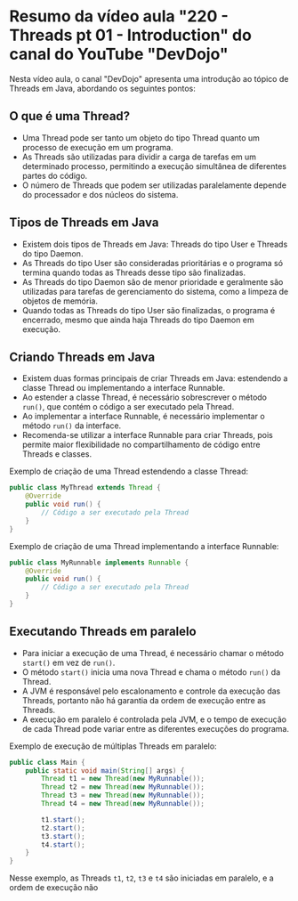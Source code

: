 # Resumo da vídeo aula "220 - Threads pt 01 - Introduction" do canal do YouTube "DevDojo"

Nesta vídeo aula, o canal "DevDojo" apresenta uma introdução ao tópico de Threads em Java, abordando os seguintes pontos:

## O que é uma Thread?
- Uma Thread pode ser tanto um objeto do tipo Thread quanto um processo de execução em um programa.
- As Threads são utilizadas para dividir a carga de tarefas em um determinado processo, permitindo a execução simultânea de diferentes partes do código.
- O número de Threads que podem ser utilizadas paralelamente depende do processador e dos núcleos do sistema.

## Tipos de Threads em Java
- Existem dois tipos de Threads em Java: Threads do tipo User e Threads do tipo Daemon.
- As Threads do tipo User são consideradas prioritárias e o programa só termina quando todas as Threads desse tipo são finalizadas.
- As Threads do tipo Daemon são de menor prioridade e geralmente são utilizadas para tarefas de gerenciamento do sistema, como a limpeza de objetos de memória.
- Quando todas as Threads do tipo User são finalizadas, o programa é encerrado, mesmo que ainda haja Threads do tipo Daemon em execução.

## Criando Threads em Java
- Existem duas formas principais de criar Threads em Java: estendendo a classe Thread ou implementando a interface Runnable.
- Ao estender a classe Thread, é necessário sobrescrever o método `run()`, que contém o código a ser executado pela Thread.
- Ao implementar a interface Runnable, é necessário implementar o método `run()` da interface.
- Recomenda-se utilizar a interface Runnable para criar Threads, pois permite maior flexibilidade no compartilhamento de código entre Threads e classes.

Exemplo de criação de uma Thread estendendo a classe Thread:
```java
public class MyThread extends Thread {
    @Override
    public void run() {
        // Código a ser executado pela Thread
    }
}
```

Exemplo de criação de uma Thread implementando a interface Runnable:
```java
public class MyRunnable implements Runnable {
    @Override
    public void run() {
        // Código a ser executado pela Thread
    }
}
```

## Executando Threads em paralelo
- Para iniciar a execução de uma Thread, é necessário chamar o método `start()` em vez de `run()`.
- O método `start()` inicia uma nova Thread e chama o método `run()` da Thread.
- A JVM é responsável pelo escalonamento e controle da execução das Threads, portanto não há garantia da ordem de execução entre as Threads.
- A execução em paralelo é controlada pela JVM, e o tempo de execução de cada Thread pode variar entre as diferentes execuções do programa.

Exemplo de execução de múltiplas Threads em paralelo:
```java
public class Main {
    public static void main(String[] args) {
        Thread t1 = new Thread(new MyRunnable());
        Thread t2 = new Thread(new MyRunnable());
        Thread t3 = new Thread(new MyRunnable());
        Thread t4 = new Thread(new MyRunnable());

        t1.start();
        t2.start();
        t3.start();
        t4.start();
    }
}
```

Nesse exemplo, as Threads `t1`, `t2`, `t3` e `t4` são iniciadas em paralelo, e a ordem de execução não